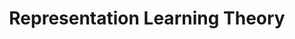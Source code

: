 ---
title: Representation Learning Theory
description: Extension of a previous representation learning theory work, providing more general and robust bounds.
img: assets/img/project_preview/repl-theory.png
importance: 3
category: projects
paper: RepLearn-Theory.pdf
---